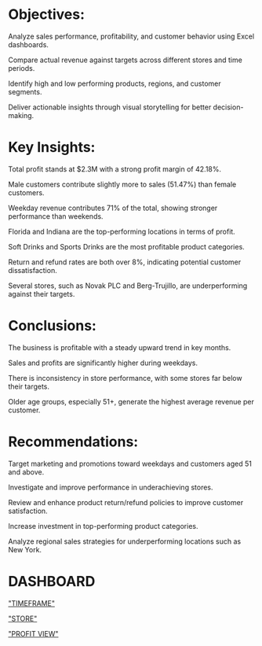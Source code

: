 # Objectives:

Analyze sales performance, profitability, and customer behavior using Excel dashboards.

Compare actual revenue against targets across different stores and time periods.

Identify high and low performing products, regions, and customer segments.

Deliver actionable insights through visual storytelling for better decision-making.

# Key Insights:

Total profit stands at $2.3M with a strong profit margin of 42.18%.

Male customers contribute slightly more to sales (51.47%) than female customers.

Weekday revenue contributes 71% of the total, showing stronger performance than weekends.

Florida and Indiana are the top-performing locations in terms of profit.

Soft Drinks and Sports Drinks are the most profitable product categories.

Return and refund rates are both over 8%, indicating potential customer dissatisfaction.

Several stores, such as Novak PLC and Berg-Trujillo, are underperforming against their targets.

# Conclusions:

The business is profitable with a steady upward trend in key months.

Sales and profits are significantly higher during weekdays.

There is inconsistency in store performance, with some stores far below their targets.

Older age groups, especially 51+, generate the highest average revenue per customer.

# Recommendations:

Target marketing and promotions toward weekdays and customers aged 51 and above.

Investigate and improve performance in underachieving stores.

Review and enhance product return/refund policies to improve customer satisfaction.

Increase investment in top-performing product categories.

Analyze regional sales strategies for underperforming locations such as New York.

# DASHBOARD

<a href="https://github.com/Priya1864/KIX-DASHBOARD/blob/main/TIME%20FRAME.png">"TIMEFRAME"</a>

<a href="https://github.com/Priya1864/KIX-DASHBOARD/blob/main/STORE.png">"STORE"</a>

<a href="https://github.com/Priya1864/KIX-DASHBOARD/blob/main/PROFIT%20VIEW.png">"PROFIT VIEW"</a>
